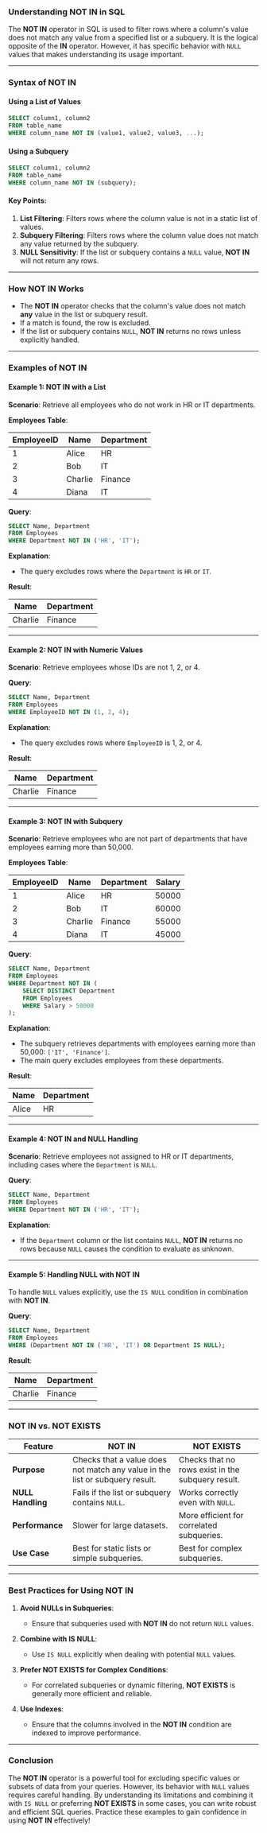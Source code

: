 ### **Understanding NOT IN in SQL**

The **NOT IN** operator in SQL is used to filter rows where a column's value does not match any value from a specified list or a subquery. It is the logical opposite of the **IN** operator. However, it has specific behavior with `NULL` values that makes understanding its usage important.

---

### **Syntax of NOT IN**

#### **Using a List of Values**
```sql
SELECT column1, column2
FROM table_name
WHERE column_name NOT IN (value1, value2, value3, ...);
```

#### **Using a Subquery**
```sql
SELECT column1, column2
FROM table_name
WHERE column_name NOT IN (subquery);
```

#### **Key Points**:
1. **List Filtering**: Filters rows where the column value is not in a static list of values.
2. **Subquery Filtering**: Filters rows where the column value does not match any value returned by the subquery.
3. **NULL Sensitivity**: If the list or subquery contains a `NULL` value, **NOT IN** will not return any rows.

---

### **How NOT IN Works**

- The **NOT IN** operator checks that the column's value does not match **any** value in the list or subquery result.
- If a match is found, the row is excluded.
- If the list or subquery contains `NULL`, **NOT IN** returns no rows unless explicitly handled.

---

### **Examples of NOT IN**

#### **Example 1: NOT IN with a List**
**Scenario**: Retrieve all employees who do not work in HR or IT departments.

**Employees Table**:

| EmployeeID | Name      | Department |
|------------|-----------|------------|
| 1          | Alice     | HR         |
| 2          | Bob       | IT         |
| 3          | Charlie   | Finance    |
| 4          | Diana     | IT         |

**Query**:
```sql
SELECT Name, Department
FROM Employees
WHERE Department NOT IN ('HR', 'IT');
```

**Explanation**:
- The query excludes rows where the `Department` is `HR` or `IT`.

**Result**:

| Name      | Department |
|-----------|------------|
| Charlie   | Finance    |

---

#### **Example 2: NOT IN with Numeric Values**
**Scenario**: Retrieve employees whose IDs are not 1, 2, or 4.

**Query**:
```sql
SELECT Name, Department
FROM Employees
WHERE EmployeeID NOT IN (1, 2, 4);
```

**Explanation**:
- The query excludes rows where `EmployeeID` is 1, 2, or 4.

**Result**:

| Name      | Department |
|-----------|------------|
| Charlie   | Finance    |

---

#### **Example 3: NOT IN with Subquery**
**Scenario**: Retrieve employees who are not part of departments that have employees earning more than 50,000.

**Employees Table**:

| EmployeeID | Name      | Department | Salary  |
|------------|-----------|------------|---------|
| 1          | Alice     | HR         | 50000   |
| 2          | Bob       | IT         | 60000   |
| 3          | Charlie   | Finance    | 55000   |
| 4          | Diana     | IT         | 45000   |

**Query**:
```sql
SELECT Name, Department
FROM Employees
WHERE Department NOT IN (
    SELECT DISTINCT Department
    FROM Employees
    WHERE Salary > 50000
);
```

**Explanation**:
- The subquery retrieves departments with employees earning more than 50,000: `['IT', 'Finance']`.
- The main query excludes employees from these departments.

**Result**:

| Name      | Department |
|-----------|------------|
| Alice     | HR         |

---

#### **Example 4: NOT IN and NULL Handling**
**Scenario**: Retrieve employees not assigned to HR or IT departments, including cases where the `Department` is `NULL`.

**Query**:
```sql
SELECT Name, Department
FROM Employees
WHERE Department NOT IN ('HR', 'IT');
```

**Explanation**:
- If the `Department` column or the list contains `NULL`, **NOT IN** returns no rows because `NULL` causes the condition to evaluate as unknown.

---

#### **Example 5: Handling NULL with NOT IN**
To handle `NULL` values explicitly, use the `IS NULL` condition in combination with **NOT IN**.

**Query**:
```sql
SELECT Name, Department
FROM Employees
WHERE (Department NOT IN ('HR', 'IT') OR Department IS NULL);
```

**Result**:

| Name      | Department |
|-----------|------------|
| Charlie   | Finance    |

---

### **NOT IN vs. NOT EXISTS**

| Feature              | NOT IN                              | NOT EXISTS                           |
|----------------------|--------------------------------------|--------------------------------------|
| **Purpose**          | Checks that a value does not match any value in the list or subquery result. | Checks that no rows exist in the subquery result. |
| **NULL Handling**    | Fails if the list or subquery contains `NULL`. | Works correctly even with `NULL`.    |
| **Performance**      | Slower for large datasets.           | More efficient for correlated subqueries. |
| **Use Case**         | Best for static lists or simple subqueries. | Best for complex subqueries.         |

---

### **Best Practices for Using NOT IN**

1. **Avoid NULLs in Subqueries**:
   - Ensure that subqueries used with **NOT IN** do not return `NULL` values.

2. **Combine with IS NULL**:
   - Use `IS NULL` explicitly when dealing with potential `NULL` values.

3. **Prefer NOT EXISTS for Complex Conditions**:
   - For correlated subqueries or dynamic filtering, **NOT EXISTS** is generally more efficient and reliable.

4. **Use Indexes**:
   - Ensure that the columns involved in the **NOT IN** condition are indexed to improve performance.

---

### **Conclusion**

The **NOT IN** operator is a powerful tool for excluding specific values or subsets of data from your queries. However, its behavior with `NULL` values requires careful handling. By understanding its limitations and combining it with `IS NULL` or preferring **NOT EXISTS** in some cases, you can write robust and efficient SQL queries. Practice these examples to gain confidence in using **NOT IN** effectively!